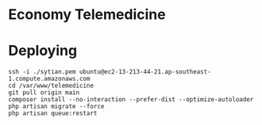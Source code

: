# Economy Telemedicine

# Deploying
	
	ssh -i ./sytian.pem ubuntu@ec2-13-213-44-21.ap-southeast-1.compute.amazonaws.com
	cd /var/www/telemedicine
	git pull origin main
	composer install --no-interaction --prefer-dist --optimize-autoloader
	php artisan migrate --force
	php artisan queue:restart